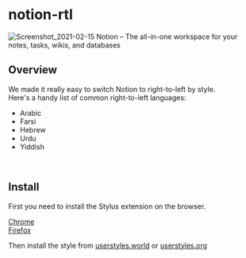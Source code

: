 # notion-rtl
![Screenshot_2021-02-15 Notion – The all-in-one workspace for your notes, tasks, wikis, and databases ](https://user-images.githubusercontent.com/16341013/107889664-141f2780-6ec9-11eb-93d1-d5a679aa8957.png)
## Overview

We made it really easy to switch Notion to right-to-left by style.<br>
Here's a handy list of common right-to-left languages:
<ul>
    <li>Arabic</li>
    <li>Farsi</li>
    <li>Hebrew</li>
    <li>Urdu</li>
    <li>Yiddish</li>
</ul>


<br>

## Install
First you need to install the Stylus extension on the browser.

[Chrome](https://chrome.google.com/webstore/detail/stylus/clngdbkpkpeebahjckkjfobafhncgmne)<br>
[Firefox](https://addons.mozilla.org/en-CA/firefox/addon/styl-us/)

Then install the style from [userstyles.world](https://userstyles.world/style/17309/notion-rtl) or [userstyles.org](https://userstyles.org/styles/203516/notion-rtl-full-sections)


